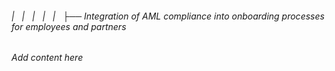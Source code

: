 ###### |   |   |   |   |   ├── Integration of AML compliance into onboarding processes for employees and partners

*Add content here*
